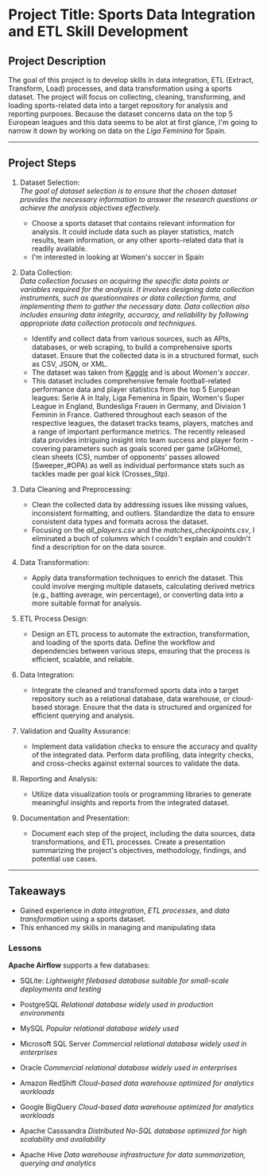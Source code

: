 # Project Title: Sports Data Integration and ETL Skill Development

## Project Description

The goal of this project is to develop skills in data integration, ETL (Extract, Transform, Load) processes, and data transformation using a sports dataset. The project will focus on collecting, cleaning, transforming, and loading sports-related data into a target repository for analysis and reporting purposes.
Because the dataset concerns data on the top 5 European leagues and this data seems to be alot at first glance, I'm going to narrow it down by working on data on the *Liga Feminina* for Spain.

---

## Project Steps

1. Dataset Selection:  
*The goal of dataset selection is to ensure that the chosen dataset provides the necessary information to answer the research questions or achieve the analysis objectives effectively.*
   - Choose a sports dataset that contains relevant information for analysis. It could include data such as player statistics, match results, team information, or any other sports-related data that is readily available.
   - I'm interested in looking at Women's soccer in Spain

2. Data Collection:  
*Data collection focuses on acquiring the specific data points or variables required for the analysis. It involves designing data collection instruments, such as questionnaires or data collection forms, and implementing them to gather the necessary data. Data collection also includes ensuring data integrity, accuracy, and reliability by following appropriate data collection protocols and techniques.*
   - Identify and collect data from various sources, such as APIs, databases, or web scraping, to build a comprehensive sports dataset. Ensure that the collected data is in a structured format, such as CSV, JSON, or XML.
   - The dataset was taken from [Kaggle](https://datasetsearch.research.google.com/search?src=0&query=dataset%20about%20women%27s%20soccer%20in%20spain&docid=L2cvMTFzZGYweGdxOQ%3D%3D) and is about *Women's soccer*.
   - This dataset includes comprehensive female football-related performance data and player statistics from the top 5 European leagues: Serie A in Italy, Liga Femenina in Spain, Women's Super League in England, Bundesliga Frauen in Germany, and Division 1 Feminin in France. Gathered throughout each season of the respective leagues, the dataset tracks teams, players, matches and a range of important performance metrics. The recently released data provides intriguing insight into team success and player form - covering parameters such as goals scored per game (xGHome), clean sheets (CS), number of opponents' passes allowed (Sweeper_#OPA) as well as individual performance stats such as tackles made per goal kick (Crosses_Stp).

3. Data Cleaning and Preprocessing:
   - Clean the collected data by addressing issues like missing values, inconsistent formatting, and outliers. Standardize the data to ensure consistent data types and formats across the dataset.
   - Focusing on the *all_players.csv* and the *matches_checkpoints.csv*, I eliminated a buch of columns which I couldn't explain and couldn't find a description for on the data source.

4. Data Transformation:
   - Apply data transformation techniques to enrich the dataset. This could involve merging multiple datasets, calculating derived metrics (e.g., batting average, win percentage), or converting data into a more suitable format for analysis.

5. ETL Process Design:
   - Design an ETL process to automate the extraction, transformation, and loading of the sports data. Define the workflow and dependencies between various steps, ensuring that the process is efficient, scalable, and reliable.

6. Data Integration:
   - Integrate the cleaned and transformed sports data into a target repository such as a relational database, data warehouse, or cloud-based storage. Ensure that the data is structured and organized for efficient querying and analysis.

7. Validation and Quality Assurance:
   - Implement data validation checks to ensure the accuracy and quality of the integrated data. Perform data profiling, data integrity checks, and cross-checks against external sources to validate the data.

8. Reporting and Analysis:
   - Utilize data visualization tools or programming libraries to generate meaningful insights and reports from the integrated dataset.

9. Documentation and Presentation:
   - Document each step of the project, including the data sources, data transformations, and ETL processes. Create a presentation summarizing the project's objectives, methodology, findings, and potential use cases.

---

## Takeaways

- Gained experience in *data integration*, *ETL processes*, and *data transformation* using a sports dataset.
- This enhanced my skills in managing and manipulating data

### Lessons

__Apache Airflow__ supports a few databases:

- SQLite: *Lightweight filebased database suitable for small-scale deployments and testing*

- PostgreSQL *Relational database widely used in production environments*
- MySQL *Popular relational database widely used*
- Microsoft SQL Server *Commercial relational database widely used in enterprises*
- Oracle *Commercial relational database widely used in enterprises*
- Amazon RedShift *Cloud-based data warehouse optimized for analytics workloads*
- Google BigQuery *Cloud-based data warehouse optimized for analytics workloads*
- Apache Casssandra *Distributed No-SQL database optimized for high scalability and availability*
- Apache Hive *Data warehouse infrastructure for data summarization, querying and analytics*
